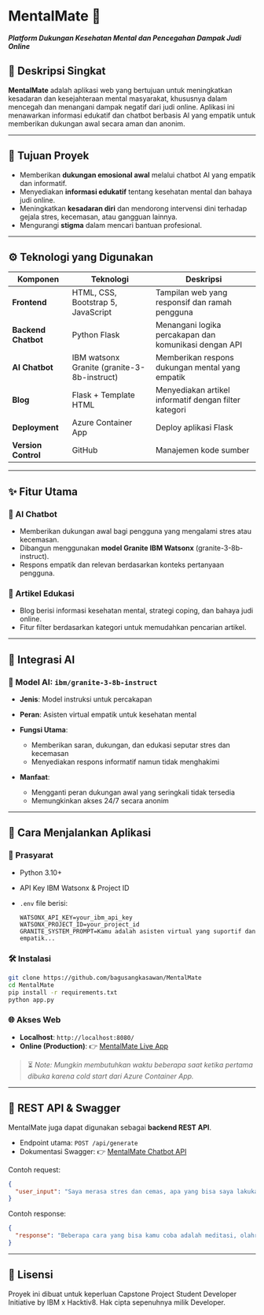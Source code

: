 # MentalMate 💚

***Platform Dukungan Kesehatan Mental dan Pencegahan Dampak Judi Online***

## 📌 Deskripsi Singkat

**MentalMate** adalah aplikasi web yang bertujuan untuk meningkatkan kesadaran dan kesejahteraan mental masyarakat, khususnya dalam mencegah dan menangani dampak negatif dari judi online. Aplikasi ini menawarkan informasi edukatif dan chatbot berbasis AI yang empatik untuk memberikan dukungan awal secara aman dan anonim.

---

## 🎯 Tujuan Proyek

* Memberikan **dukungan emosional awal** melalui chatbot AI yang empatik dan informatif.
* Menyediakan **informasi edukatif** tentang kesehatan mental dan bahaya judi online.
* Meningkatkan **kesadaran diri** dan mendorong intervensi dini terhadap gejala stres, kecemasan, atau gangguan lainnya.
* Mengurangi **stigma** dalam mencari bantuan profesional.

---

## ⚙️ Teknologi yang Digunakan

| Komponen            | Teknologi                                   | Deskripsi                                             |
| ------------------- | ------------------------------------------- | ----------------------------------------------------- |
| **Frontend**        | HTML, CSS, Bootstrap 5, JavaScript          | Tampilan web yang responsif dan ramah pengguna        |
| **Backend Chatbot** | Python Flask                                | Menangani logika percakapan dan komunikasi dengan API |
| **AI Chatbot**      | IBM watsonx Granite (granite-3-8b-instruct) | Memberikan respons dukungan mental yang empatik       |
| **Blog**            | Flask + Template HTML                       | Menyediakan artikel informatif dengan filter kategori |
| **Deployment**      | Azure Container App                            | Deploy aplikasi Flask                                 |
| **Version Control** | GitHub                                      | Manajemen kode sumber                                 |

---

## ✨ Fitur Utama

### 🔹 AI Chatbot

* Memberikan dukungan awal bagi pengguna yang mengalami stres atau kecemasan.
* Dibangun menggunakan **model Granite IBM Watsonx** (granite-3-8b-instruct).
* Respons empatik dan relevan berdasarkan konteks pertanyaan pengguna.

### 🔹 Artikel Edukasi

* Blog berisi informasi kesehatan mental, strategi coping, dan bahaya judi online.
* Fitur filter berdasarkan kategori untuk memudahkan pencarian artikel.

---

## 🧠 Integrasi AI

### 🔸 Model AI: `ibm/granite-3-8b-instruct`

* **Jenis**: Model instruksi untuk percakapan
* **Peran**: Asisten virtual empatik untuk kesehatan mental
* **Fungsi Utama**:

  * Memberikan saran, dukungan, dan edukasi seputar stres dan kecemasan
  * Menyediakan respons informatif namun tidak menghakimi
* **Manfaat**:

  * Mengganti peran dukungan awal yang seringkali tidak tersedia
  * Memungkinkan akses 24/7 secara anonim

---

## 🚀 Cara Menjalankan Aplikasi

### 📁 Prasyarat

* Python 3.10+
* API Key IBM Watsonx & Project ID
* `.env` file berisi:

  ```
  WATSONX_API_KEY=your_ibm_api_key
  WATSONX_PROJECT_ID=your_project_id
  GRANITE_SYSTEM_PROMPT=Kamu adalah asisten virtual yang suportif dan empatik...
  ```

### 🛠️ Instalasi

```bash
git clone https://github.com/bagusangkasawan/MentalMate
cd MentalMate
pip install -r requirements.txt
python app.py
```

### 🌐 Akses Web

* **Localhost**: `http://localhost:8080/`
* **Online (Production)**:
  👉 [MentalMate Live App](https://mentalmate.yellowsky-7db257e3.eastus.azurecontainerapps.io)

> ⏳ *Note: Mungkin membutuhkan waktu beberapa saat ketika pertama dibuka karena cold start dari Azure Container App.*

---

## 🔗 REST API & Swagger

MentalMate juga dapat digunakan sebagai **backend REST API**.

* Endpoint utama: `POST /api/generate`
* Dokumentasi Swagger:
  👉 [MentalMate Chatbot API](https://mentalmate.yellowsky-7db257e3.eastus.azurecontainerapps.io/api/docs)

Contoh request:

```json
{
  "user_input": "Saya merasa stres dan cemas, apa yang bisa saya lakukan?"
}
```

Contoh response:

```json
{
  "response": "Beberapa cara yang bisa kamu coba adalah meditasi, olahraga ringan, atau bicara dengan orang terpercaya..."
}
```

---

## 📄 Lisensi

Proyek ini dibuat untuk keperluan Capstone Project Student Developer Initiative by IBM x Hacktiv8. Hak cipta sepenuhnya milik Developer.
